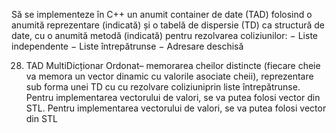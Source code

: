 Să se implementeze în C++ un anumit container de date (TAD) folosind o anumită
reprezentare (indicată) și o tabelă de dispersie (TD) ca structură de date, cu o anumită metodă
(indicată) pentru rezolvarea coliziunilor:
− Liste independente
− Liste întrepătrunse
− Adresare deschisă


28. TAD MultiDicționar Ordonat– memorarea cheilor distincte (fiecare cheie va memora un vector
dinamic cu valorile asociate cheii), reprezentare sub forma unei TD cu cu rezolvare coliziuniprin liste întrepătrunse. Pentru implementarea vectorului de valori, se va putea folosi vector
din STL. Pentru implementarea vectorului de valori, se va putea folosi vector din STL